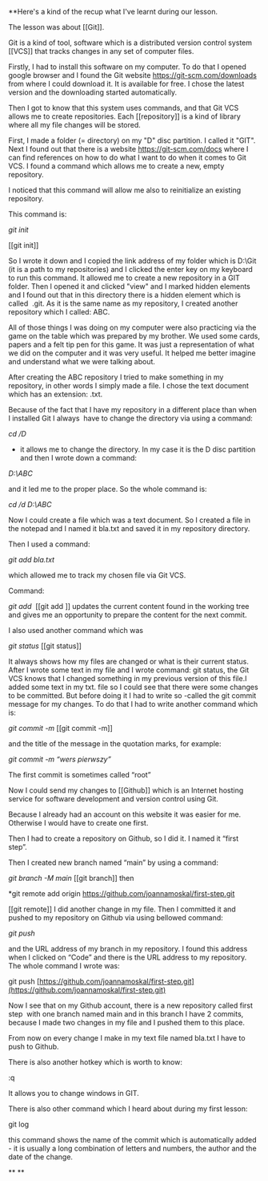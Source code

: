 **Here's a kind of the recup what I've learnt during our lesson.

The lesson was about [[Git]].

Git is a kind of tool, software which is a distributed version control system [[VCS]] that tracks changes in any set of computer files.

Firstly, I had to install this software on my computer. To do that I opened google browser and I found the Git website https://git-scm.com/downloads from where I could download it. It is available for free. I chose the latest version and the downloading started automatically.

Then I got to know that this system uses commands, and that Git VCS allows me to create repositories. Each [[repository]] is a kind of library where all my file changes will be stored. 

First, I made a folder (= directory) on my "D" disc partition. I called it "GIT". Next I found out that there is a website https://git-scm.com/docs where I can find references on how to do what I want to do when it comes to Git VCS. I found a command which allows me to create a new, empty repository.

I noticed that this command will allow me also to reinitialize an existing repository.
  
This command is: 

*git init*

[[git init]]


So I wrote it down and I copied the link address of my folder which is D:\Git (it is a path to my repositories) and I clicked the enter key on my keyboard to run this command. It allowed me to create a new repository in a GIT folder. Then I opened it and clicked "view" and I marked hidden elements and I found out that in this directory there is a hidden element which is called  .git. As it is the same name as my repository, I created another repository which I called: ABC. 

All of those things I was doing on my computer were also practicing via the game on the table which was prepared by my brother. We used some cards, papers and a felt tip pen for this game. It was just a representation of what we did on the computer and it was very useful. It helped me better imagine and understand what we were talking about.

After creating the ABC repository I tried to make something in my repository, in other words I simply made a file. I chose the text document which has an extension: .txt.

Because of the fact that I have my repository in a different place than when I installed Git I always  have to change the directory via using a command: 

*cd /D* 

- it allows me to change the directory. In my case it is the D disc partition and then I wrote down a command: 

*D:\ABC*

and it led me to the proper place. So the whole command is:

*cd /d D:\ABC*

Now I could create a file which was a text document. So I created a file in the notepad and I named it bla.txt and saved it in my repository directory. 

Then I used a command: 

*git add bla.txt* 

which allowed me to track my chosen file via Git VCS. 

Command: 

*git add* 
[[git add ]]
updates the current content found in the working tree and gives me an opportunity to prepare the content for the next commit.  

I also used another command which was

*git status*
[[git status]]

It always shows how my files are changed or what is their current status. After I wrote some text in my file and I wrote command: git status, the Git VCS knows that I changed something in my previous version of this file.I added some text in my txt. file so I could see that there were some changes to be committed. But before doing it I had to write so -called the git commit message for my changes. To do that I had to write another command which is:

*git commit -m*
[[git commit -m]]

and the title of the message in the quotation marks, for example:

*git commit -m “wers pierwszy”*

The first commit is sometimes called “root”

Now I could send my changes to [[Github]] which is an Internet hosting service for software development and version control using Git.

Because I already had an account on this website it was easier for me. Otherwise I would have to create one first.

Then I had to create a repository on Github, so I did it. I named it “first step”. 

Then I created new branch named “main” by using a command:

*git branch -M main*
[[git branch]]
then

*git remote add origin https://github.com/joannamoskal/first-step.git

[[git remote]]
I did another change in my file. Then I committed it and pushed to my repository on Github via using bellowed command:

*git push* 

and the URL address of my branch in my repository. I found this address when I clicked on “Code” and there is the URL address to my repository. The whole command I wrote was:

git push [https://github.com/joannamoskal/first-step.git](https://github.com/joannamoskal/first-step.git)

  

Now I see that on my Github account, there is a new repository called first step  with one branch named main and in this branch I have 2 commits, because I made two changes in my file and I pushed them to this place.

From now on every change I make in my text file named bla.txt I have to push to Github.

There is also another hotkey which is worth to know:

:q

It allows you to change windows in GIT.

There is also other command which I heard about during my first lesson:

git log

this command shows the name of the commit which is automatically added - it is usually a long combination of letters and numbers, the author and the date of the change.

  
**
**